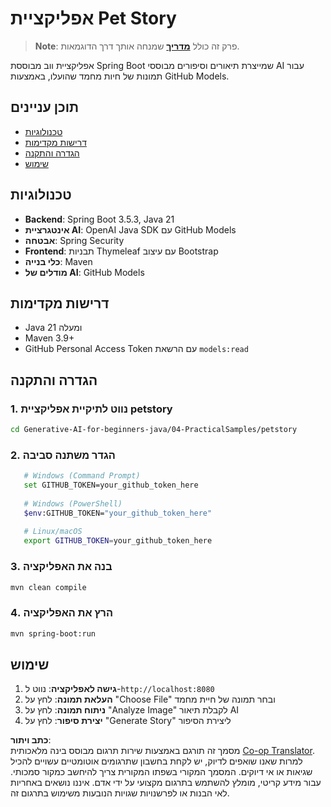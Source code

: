 <!--
CO_OP_TRANSLATOR_METADATA:
{
  "original_hash": "c1ac1fbe111c9882e869f1453b915a17",
  "translation_date": "2025-07-25T09:47:10+00:00",
  "source_file": "04-PracticalSamples/petstory/README.md",
  "language_code": "he"
}
-->
# אפליקציית Pet Story

>**Note**: פרק זה כולל [**מדריך**](./TUTORIAL.md) שמנחה אותך דרך הדוגמאות.

אפליקציית ווב מבוססת Spring Boot שמייצרת תיאורים וסיפורים מבוססי AI עבור תמונות של חיות מחמד שהועלו, באמצעות GitHub Models.

## תוכן עניינים

- [טכנולוגיות](../../../../04-PracticalSamples/petstory)
- [דרישות מקדימות](../../../../04-PracticalSamples/petstory)
- [הגדרה והתקנה](../../../../04-PracticalSamples/petstory)
- [שימוש](../../../../04-PracticalSamples/petstory)

## טכנולוגיות

- **Backend**: Spring Boot 3.5.3, Java 21  
- **אינטגרציית AI**: OpenAI Java SDK עם GitHub Models  
- **אבטחה**: Spring Security  
- **Frontend**: תבניות Thymeleaf עם עיצוב Bootstrap  
- **כלי בנייה**: Maven  
- **מודלים של AI**: GitHub Models  

## דרישות מקדימות

- Java 21 ומעלה  
- Maven 3.9+  
- GitHub Personal Access Token עם הרשאת `models:read`  

## הגדרה והתקנה

### 1. נווט לתיקיית אפליקציית petstory  
```bash
cd Generative-AI-for-beginners-java/04-PracticalSamples/petstory
```  

### 2. הגדר משתנה סביבה  
```bash
   # Windows (Command Prompt)
   set GITHUB_TOKEN=your_github_token_here
   
   # Windows (PowerShell)
   $env:GITHUB_TOKEN="your_github_token_here"
   
   # Linux/macOS
   export GITHUB_TOKEN=your_github_token_here
   ```  

### 3. בנה את האפליקציה  
```bash
mvn clean compile
```  

### 4. הרץ את האפליקציה  
```bash
mvn spring-boot:run
```  

## שימוש

1. **גישה לאפליקציה**: נווט ל-`http://localhost:8080`  
2. **העלאת תמונה**: לחץ על "Choose File" ובחר תמונה של חיית מחמד  
3. **ניתוח תמונה**: לחץ על "Analyze Image" לקבלת תיאור AI  
4. **יצירת סיפור**: לחץ על "Generate Story" ליצירת הסיפור  

**כתב ויתור**:  
מסמך זה תורגם באמצעות שירות תרגום מבוסס בינה מלאכותית [Co-op Translator](https://github.com/Azure/co-op-translator). למרות שאנו שואפים לדיוק, יש לקחת בחשבון שתרגומים אוטומטיים עשויים להכיל שגיאות או אי דיוקים. המסמך המקורי בשפתו המקורית צריך להיחשב כמקור סמכותי. עבור מידע קריטי, מומלץ להשתמש בתרגום מקצועי על ידי אדם. איננו נושאים באחריות לאי הבנות או לפרשנויות שגויות הנובעות משימוש בתרגום זה.